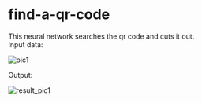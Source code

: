 # find-a-qr-code
This neural network searches the qr code and cuts it out.  
Input data:  
  
![pic1](https://user-images.githubusercontent.com/20659925/200118680-c27d43df-ec2a-44d2-80e2-6530ca0d30d8.jpg)  
  
Output:  
  
![result_pic1](https://user-images.githubusercontent.com/20659925/200118699-802ab549-87cd-4cdc-88f8-dd4e65bb1828.jpg)  
